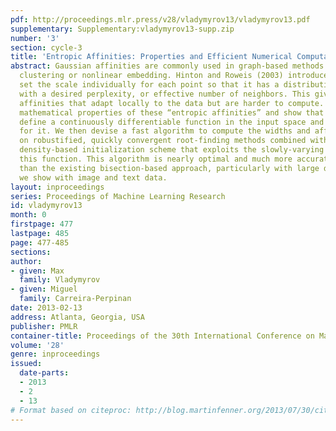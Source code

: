 ```yaml
---
pdf: http://proceedings.mlr.press/v28/vladymyrov13/vladymyrov13.pdf
supplementary: Supplementary:vladymyrov13-supp.zip
number: '3'
section: cycle-3
title: 'Entropic Affinities: Properties and Efficient Numerical Computation'
abstract: Gaussian affinities are commonly used in graph-based methods such as spectral
  clustering or nonlinear embedding. Hinton and Roweis (2003) introduced a way to
  set the scale individually for each point so that it has a distribution over neighbors
  with a desired perplexity, or effective number of neighbors. This gives very good
  affinities that adapt locally to the data but are harder to compute. We study the
  mathematical properties of these “entropic affinities” and show that they implicitly
  define a continuously differentiable function in the input space and give bounds
  for it. We then devise a fast algorithm to compute the widths and affinities, based
  on robustified, quickly convergent root-finding methods combined with a tree- or
  density-based initialization scheme that exploits the slowly-varying behavior of
  this function. This algorithm is nearly optimal and much more accurate and fast
  than the existing bisection-based approach, particularly with large datasets, as
  we show with image and text data.
layout: inproceedings
series: Proceedings of Machine Learning Research
id: vladymyrov13
month: 0
firstpage: 477
lastpage: 485
page: 477-485
sections: 
author:
- given: Max
  family: Vladymyrov
- given: Miguel
  family: Carreira-Perpinan
date: 2013-02-13
address: Atlanta, Georgia, USA
publisher: PMLR
container-title: Proceedings of the 30th International Conference on Machine Learning
volume: '28'
genre: inproceedings
issued:
  date-parts:
  - 2013
  - 2
  - 13
# Format based on citeproc: http://blog.martinfenner.org/2013/07/30/citeproc-yaml-for-bibliographies/
---
```

